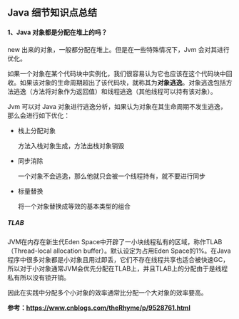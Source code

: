## Java 细节知识点总结

#### 1、Java 对象都是分配在堆上的吗？

new 出来的对象，一般都分配在堆上。但是在一些特殊情况下，Jvm 会对其进行优化。

如果一个对象在某个代码块中实例化，我们很容易认为它也应该在这个代码块中回收。如果该对象的生命周期超出了该代码块，就称其为**对象逃逸**。对象逃逸包括方法逃逸（方法将对象作为返回值）和线程逃逸（其他线程可以持有该对象）。

Jvm 可以对 Java 对象进行逃逸分析，如果认为对象在其生命周期不发生逃逸，那么会进行如下优化：

* 栈上分配对象

  方法入栈对象生成，方法出栈对象销毁

* 同步消除

  一个对象不会逃逸，那么他就只会被一个线程持有，就不要进行同步

* 标量替换

  将一个对象替换成等效的基本类型的组合

##### TLAB

JVM在内存在新生代Eden Space中开辟了一小块线程私有的区域，称作TLAB（Thread-local allocation buffer）。默认设定为占用Eden Space的1%。在Java程序中很多对象都是小对象且用过即丢，它们不存在线程共享也适合被快速GC，所以对于小对象通常JVM会优先分配在TLAB上，并且TLAB上的分配由于是线程私有所以没有锁开销。

因此在实践中分配多个小对象的效率通常比分配一个大对象的效率要高。

**参考：https://www.cnblogs.com/theRhyme/p/9528761.html**